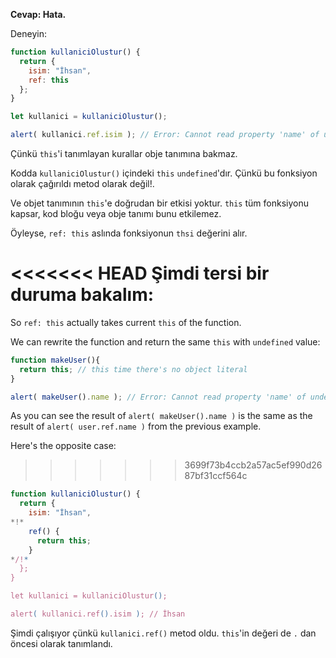 **Cevap: Hata.**

Deneyin:
```js run
function kullaniciOlustur() {
  return {
    isim: "İhsan",
    ref: this
  };
}

let kullanici = kullaniciOlustur();

alert( kullanici.ref.isim ); // Error: Cannot read property 'name' of undefined
```
Çünkü `this`'i tanımlayan kurallar obje tanımına bakmaz.

Kodda `kullaniciOlustur()` içindeki `this` `undefined`'dır. Çünkü bu fonksiyon olarak çağırıldı metod olarak değil!.

Ve objet tanımının `this`'e doğrudan bir etkisi yoktur. `this` tüm fonksiyonu kapsar, kod bloğu veya obje tanımı bunu etkilemez.

Öyleyse, `ref: this` aslında fonksiyonun `thsi` değerini alır.

<<<<<<< HEAD
Şimdi tersi bir duruma bakalım:
=======
So `ref: this` actually takes current `this` of the function.

We can rewrite the function and return the same `this` with `undefined` value: 

```js run
function makeUser(){
  return this; // this time there's no object literal
}

alert( makeUser().name ); // Error: Cannot read property 'name' of undefined
```
As you can see the result of `alert( makeUser().name )` is the same as the result of `alert( user.ref.name )` from the previous example.

Here's the opposite case:
>>>>>>> 3699f73b4ccb2a57ac5ef990d2687bf31ccf564c

```js run
function kullaniciOlustur() {
  return {
    isim: "İhsan",
*!*
    ref() {
      return this;
    }
*/!*
  };
}

let kullanici = kullaniciOlustur();

alert( kullanici.ref().isim ); // İhsan
```
Şimdi çalışıyor çünkü `kullanici.ref()` metod oldu. `this`'in değeri de `.` dan öncesi olarak tanımlandı.

